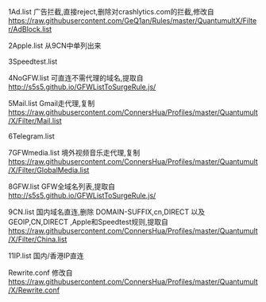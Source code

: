 
1Ad.list 
广告拦截,直接reject,删除对crashlytics.com的拦截,修改自 
https://raw.githubusercontent.com/GeQ1an/Rules/master/QuantumultX/Filter/AdBlock.list

2Apple.list
从9CN中单列出来

3Speedtest.list

4NoGFW.list 
可直连不需代理的域名,提取自 
http://s5s5.github.io/GFWListToSurgeRule.js/

5Mail.list 
Gmail走代理,复制 
https://raw.githubusercontent.com/ConnersHua/Profiles/master/Quantumult/X/Filter/Mail.list

6Telegram.list 

7GFWmedia.list 
境外视频音乐走代理,复制 
https://raw.githubusercontent.com/ConnersHua/Profiles/master/Quantumult/X/Filter/GlobalMedia.list

8GFW.list 
GFW全域名列表,提取自 
http://s5s5.github.io/GFWListToSurgeRule.js/

9CN.list 
国内域名直连,删除 DOMAIN-SUFFIX,cn,DIRECT 以及 GEOIP,CN,DIRECT ,Apple和Speedtest规则,提取自 
https://raw.githubusercontent.com/ConnersHua/Profiles/master/Quantumult/X/Filter/China.list

11IP.list 国内/香港IP直连

Rewrite.conf 修改自
https://raw.githubusercontent.com/ConnersHua/Profiles/master/Quantumult/X/Rewrite.conf
